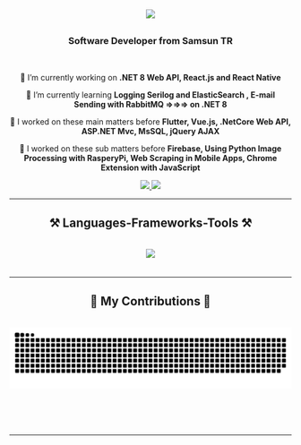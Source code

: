 
<h1 align="center">
    <img src="https://readme-typing-svg.herokuapp.com/?font=Righteous&size=35&center=true&vCenter=true&width=500&height=70&duration=4000&lines=Hi+There!+👋;+I'm+Oguz+TEKBAŞ!;" />
</h1>

<h3 align="center">Software Developer from Samsun TR</h3>

<br/>

<div align="center">
 
 🔭 I’m currently working on **.NET 8 Web API, React.js and React Native**
 
 🌱 I’m currently learning **Logging Serilog and ElasticSearch , E-mail Sending with RabbitMQ   =>=>=>  on .NET 8**

💬 I worked on these main matters before  **Flutter, Vue.js, .NetCore Web API, ASP.NET Mvc, MsSQL, jQuery AJAX**

💬 I worked on these sub matters before  **Firebase, Using Python Image Processing with RasperyPi, Web Scraping in Mobile Apps, Chrome Extension with JavaScript**

 </div>
 
<div align="center"> 
  <a href="mailto:oguztekbas0@gmail.com">
    <img src="https://img.shields.io/badge/Gmail-333333?style=for-the-badge&logo=gmail&logoColor=red" />
  </a>
  <a href="https://linkedin.com/in/okan-oguz-tekbas-7a470314b" target="_blank">
    <img src="https://img.shields.io/badge/LinkedIn-0077B5?style=for-the-badge&logo=linkedin&logoColor=white" target="_blank" />
  </a>
</div>

 <hr/>
 
<h2 align="center">⚒️ Languages-Frameworks-Tools ⚒️</h2>
<br/>
<div align="center">
    <img src="https://skillicons.dev/icons?i=react,dotnet,redis,postman,raspberrypi,visualstudio,vscode" />
<br>
</div>

<br/>
<hr/>

<div align="center">
  <h2>🐍 My Contributions 🐍</h2>
  <br>
  <img alt="snake eating my contributions" src="https://raw.githubusercontent.com/salesp07/salesp07/output/github-contribution-grid-snake.svg" />
  
  <br/><br/><br/>
</div>

<hr/>
